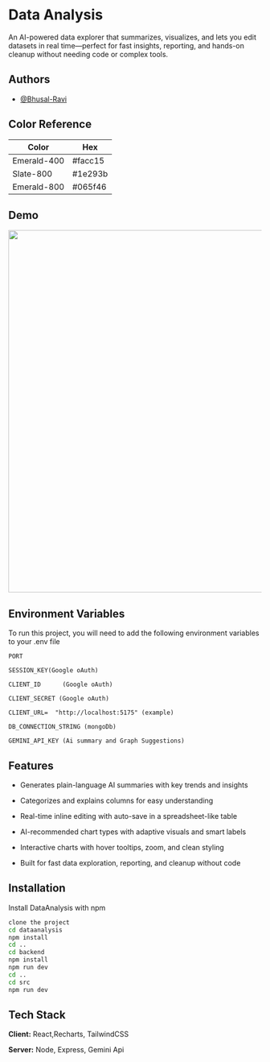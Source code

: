 
# Data Analysis

An AI-powered data explorer that summarizes, visualizes, and lets you edit datasets in real time—perfect for fast insights, reporting, and hands-on cleanup without needing code or complex tools.

## Authors

- [@Bhusal-Ravi](https://github.com/Bhusal-Ravi)

## Color Reference

| Color             | Hex                                                                |
| ----------------- | ------------------------------------------------------------------ |
| Emerald-400 |  #facc15 |
| Slate-800 | #1e293b |
| Emerald-800 | #065f46 |



## Demo
<img src="public/demo(1).gif" width="1270" height="720"/>



## Environment Variables

To run this project, you will need to add the following environment variables to your .env file


`PORT`    

`SESSION_KEY(Google oAuth)`

`CLIENT_ID      (Google oAuth) `

`CLIENT_SECRET (Google oAuth)`

`CLIENT_URL=  "http://localhost:5175" (example)`

`DB_CONNECTION_STRING (mongoDb)`

`GEMINI_API_KEY (Ai summary and Graph Suggestions)`

## Features

- Generates plain-language AI summaries with key trends and insights

- Categorizes and explains columns for easy understanding

- Real-time inline editing with auto-save in a spreadsheet-like table

- AI-recommended chart types with adaptive visuals and smart labels

- Interactive charts with hover tooltips, zoom, and clean styling

- Built for fast data exploration, reporting, and cleanup without code



## Installation

Install DataAnalysis with npm

```bash
clone the project
cd dataanalysis
npm install
cd ..
cd backend
npm install
npm run dev
cd ..
cd src
npm run dev
```
    
## Tech Stack

**Client:** React,Recharts, TailwindCSS

**Server:** Node, Express, Gemini Api


